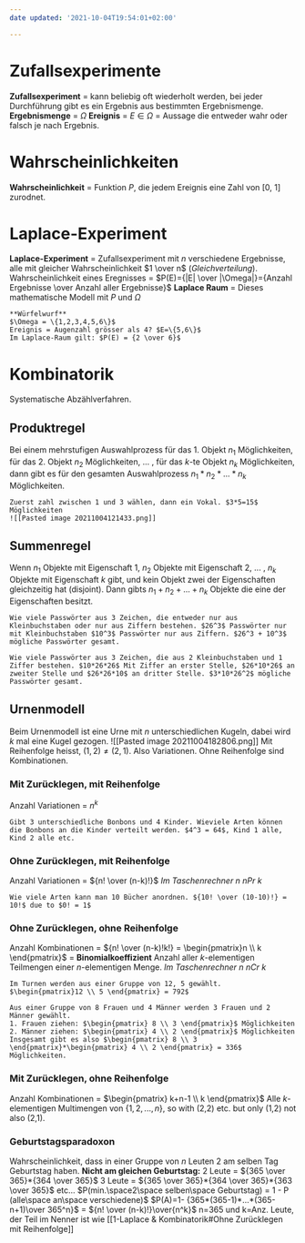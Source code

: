```yaml
---
date updated: '2021-10-04T19:54:01+02:00'

---
```


# Zufallsexperimente

**Zufallsexperiment** = kann beliebig oft wiederholt werden, bei jeder Durchführung gibt es ein Ergebnis aus bestimmten Ergebnismenge.
**Ergebnismenge** = $\Omega$
**Ereignis** = $E \in \Omega$ = Aussage die entweder wahr oder falsch je nach Ergebnis.

# Wahrscheinlichkeiten

**Wahrscheinlichkeit** = Funktion $P$, die jedem Ereignis eine Zahl von [0, 1] zurodnet.

# Laplace-Experiment

**Laplace-Experiment** = Zufallsexperiment mit $n$ verschiedene Ergebnisse, alle mit gleicher Wahrscheinlichkeit $1 \over n$ (_Gleichverteilung_).
Wahrscheinlichkeit eines Eregnisses = $P(E)={|E| \over |\Omega|}={Anzahl Ergebnisse \over Anzahl aller Ergebnisse}$
**Laplace Raum** = Dieses mathematische Modell mit $P$ und $\Omega$

```ad-example
**Würfelwurf**
$\Omega = \{1,2,3,4,5,6\}$
Ereignis = Augenzahl grösser als 4? $E=\{5,6\}$
Im Laplace-Raum gilt: $P(E) = {2 \over 6}$
```

# Kombinatorik

Systematische Abzählverfahren.

## Produktregel

Bei einem mehrstufigen Auswahlprozess für das 1. Objekt $n_1$ Möglichkeiten,
für das 2. Objekt $n_2$ Möglichkeiten, ... , für das $k$-te Objekt $n_k$ Möglichkeiten,
dann gibt es für den gesamten Auswahlprozess $n_1 * n_2 * ... * n_k$ Möglichkeiten.

```ad-example
Zuerst zahl zwischen 1 und 3 wählen, dann ein Vokal. $3*5=15$ Möglichkeiten
![[Pasted image 20211004121433.png]]
```

## Summenregel

Wenn $n_1$ Objekte mit Eigenschaft 1, $n_2$ Objekte mit Eigenschaft 2, ... ,  $n_k$ Objekte mit Eigenschaft $k$ gibt, und kein Objekt zwei der Eigenschaften gleichzeitig hat (disjoint). Dann gibts $n_1+n_2+ ... +n_k$ Objekte die eine der Eigenschaften besitzt.

```ad-example
Wie viele Passwörter aus 3 Zeichen, die entweder nur aus Kleinbuchstaben oder nur aus Ziffern bestehen. $26^3$ Passwörter nur mit Kleinbuchstaben $10^3$ Passwörter nur aus Ziffern. $26^3 + 10^3$ mögliche Passwörter gesamt.
```

```ad-example
Wie viele Passwörter aus 3 Zeichen, die aus 2 Kleinbuchstaben und 1 Ziffer bestehen. $10*26*26$ Mit Ziffer an erster Stelle, $26*10*26$ an zweiter Stelle und $26*26*10$ an dritter Stelle. $3*10*26^2$ mögliche Passwörter gesamt.
```

## Urnenmodell

Beim Urnenmodell ist eine Urne mit $n$ unterschiedlichen Kugeln, dabei wird $k$ mal eine Kugel gezogen. ![[Pasted image 20211004182806.png]]
Mit Reihenfolge heisst, $(1, 2) \neq (2, 1)$. Also Variationen. Ohne Reihenfolge sind Kombinationen.

### Mit Zurücklegen, mit Reihenfolge

Anzahl Variationen  =  $n^k$

```ad-example
Gibt 3 unterschiedliche Bonbons und 4 Kinder. Wieviele Arten können die Bonbons an die Kinder verteilt werden. $4^3 = 64$, Kind 1 alle, Kind 2 alle etc.
```

### Ohne Zurücklegen, mit Reihenfolge

Anzahl Variationen = ${n! \over (n-k)!}$
_Im Taschenrechner n nPr k_

```ad-example
Wie viele Arten kann man 10 Bücher anordnen. ${10! \over (10-10)!} = 10!$ due to $0! = 1$
```

### Ohne Zurücklegen, ohne Reihenfolge

Anzahl Kombinationen = ${n! \over (n-k)!k!} = \begin{pmatrix}n \\ k \end{pmatrix}$ = **Binomialkoeffizient**
Anzahl aller $k$-elementigen Teilmengen einer $n$-elementigen Menge.
_Im Taschenrechner n nCr k_

```ad-example
Im Turnen werden aus einer Gruppe von 12, 5 gewählt. $\begin{pmatrix}12 \\ 5 \end{pmatrix} = 792$
```

```ad-example
Aus einer Gruppe von 8 Frauen und 4 Männer werden 3 Frauen und 2 Männer gewählt.
1. Frauen ziehen: $\begin{pmatrix} 8 \\ 3 \end{pmatrix}$ Möglichkeiten
2. Männer ziehen: $\begin{pmatrix} 4 \\ 2 \end{pmatrix}$ Möglichkeiten
Insgesamt gibt es also $\begin{pmatrix} 8 \\ 3 \end{pmatrix}*\begin{pmatrix} 4 \\ 2 \end{pmatrix} = 336$ Möglichkeiten.
```

### Mit Zurücklegen, ohne Reihenfolge

Anzahl Kombinationen = $\begin{pmatrix} k+n-1 \\ k \end{pmatrix}$
Alle $k$-elementigen Multimengen von $\{1,2,...,n\}$, so with (2,2) etc. but only (1,2) not also (2,1).

### Geburtstagsparadoxon

Wahrscheinlichkeit, dass in einer Gruppe von $n$ Leuten 2 am selben Tag Geburtstag haben.
**Nicht am gleichen Geburtstag:**
2 Leute = ${365 \over 365}*{364 \over 365}$
3 Leute = ${365 \over 365}*{364 \over 365}*{363 \over 365}$
etc...
$P(min.\space2\space selben\space Geburtstag) = 1 - P (alle\space an\space verschiedene)$
$P(A)=1- {365*(365-1)*...*(365-n+1)\over 365^n}$ = ${n! \over (n-k)!}\over{n^k}$
n=365 und k=Anz. Leute, der Teil im Nenner ist wie [[1-Laplace & Kombinatorik#Ohne Zurücklegen mit Reihenfolge]]
